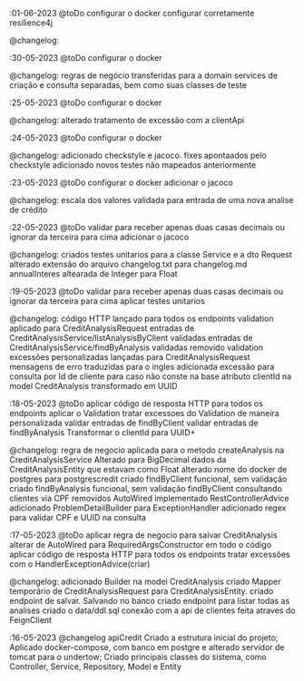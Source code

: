 :01-06-2023
@toDo
configurar o docker
configurar corretamente resilience4j

@changelog:

:30-05-2023
@toDo
configurar o docker

@changelog:
regras de negócio transferidas para a domain
services de criação e consulta separadas, bem como suas classes de teste

:25-05-2023
@toDo
configurar o docker

@changelog:
alterado tratamento de excessão com a clientApi

:24-05-2023
@toDo
configurar o docker

@changelog:
adicionado checkstyle e jacoco.
fixes apontaados pelo checkstyle
adicionado novos testes não mapeados anteriormente

:23-05-2023
@toDo
configurar o docker
adicionar o jacoco

@changelog:
escala dos valores validada para entrada de uma nova analise de crédito

:22-05-2023
@toDo
validar para receber apenas duas casas decimais ou ignorar da terceira para cima
adicionar o jacoco

@changelog:
criados testes unitarios para a classe Service e a dto Request
alterado extensão do arquivo changelog.txt para changelog.md
annualInteres altearada de Integer para Float

:19-05-2023
@toDo
validar para receber apenas duas casas decimais ou ignorar da terceira para cima
aplicar testes unitarios

@changelog:
código HTTP lançado para todos os endpoints
validation aplicado para CreditAnalysisRequest
entradas de CreditAnalysisService/listAnalysisByClient validadas
entradas de CreditAnalysisService/findByAnalysis validadas
removido validation
excessões personalizadas lançadas para CreditAnalysisRequest
mensagens de erro traduzidas para o ingles
adicionada excessão para consulta por Id de cliente para caso não conste na base
atributo clientId na model CreditAnalysis transformado em UUID

:18-05-2023
@toDo
aplicar código de resposta HTTP para todos os endpoints
aplicar o Validation
tratar excessoes do Validation de maneira personalizada
validar entradas de findByClient
validar entradas de findByAnalysis
Transformar o clientId para UUID+

@changelog:
regra de negocio aplicada para o metodo createAnalysis na CreditAnalysisService
Alterado para BigDecimal dados da CreditAnalysisEntity que estavam como Float
alterado nome do docker de postgres para postgrescredit
criado findByClient funcional, sem validação
criado findByAnalysis funcional, sem validação
findByClient consultando clientes via CPF
removidos AutoWired
implementado RestControllerAdvice
adicionado ProblemDetailBuilder para ExceptionHandler
adicionado regex para validar CPF e UUID na consulta

:17-05-2023
@toDo
aplicar regra de negocio para salvar CreditAnalysis
alterar de AutoWired para RequiredArgsConstructor em todo o código
aplicar código de resposta HTTP para todos os endpoints
tratar excessões com o HandlerExceptionAdvice(criar)

@changelog:
adicionado Builder na model CreditAnalysis
criado Mapper temporário de CreditAnalysisRequest para CreditAnalysisEntity.
criado endpoint de salvar. Salvando no banco
criado endpoint para listar todas as analises
criado o data/ddl.sql
conexão com a api de clientes feita atraves do FeignClient

:16-05-2023
@changelog apiCredit
Criado a estrutura inicial do projeto;
Aplicado docker-compose, com banco em postgre e alterado servidor de tomcat para o undertow;
Criado principais classes do sistema, como Controller, Service, Repository, Model e Entity